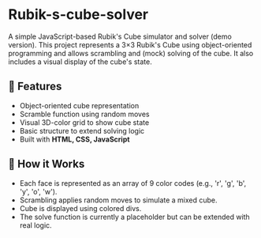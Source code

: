 # Rubik-s-cube-solver
A simple JavaScript-based Rubik's Cube simulator and solver (demo version). This project represents a 3×3 Rubik's Cube using object-oriented programming and allows scrambling and (mock) solving of the cube. It also includes a visual display of the cube's state.
## 🚀 Features

- Object-oriented cube representation
- Scramble function using random moves
- Visual 3D-color grid to show cube state
- Basic structure to extend solving logic
- Built with **HTML, CSS, JavaScript**

## 🧠 How it Works

- Each face is represented as an array of 9 color codes (e.g., 'r', 'g', 'b', 'y', 'o', 'w').
- Scrambling applies random moves to simulate a mixed cube.
- Cube is displayed using colored divs.
- The solve function is currently a placeholder but can be extended with real logic.
